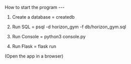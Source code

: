 How to start the program ---


1. Create a database = 
  createdb

2. Run SQL = 
  psql -d horizon_gym -f db/horizon_gym.sql
 
3. Run Console = 
  python3 console.py
  
4. Run Flask = 
  flask run
  
(Open the app in a browser)
